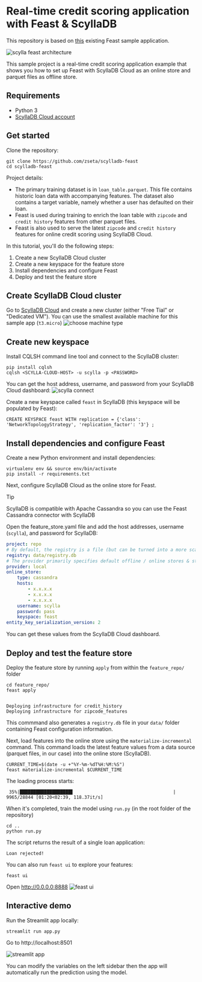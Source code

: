 # Real-time credit scoring application with Feast & ScyllaDB

This repository is based on [this](https://github.com/feast-dev/feast-aws-credit-scoring-tutorial) existing Feast sample application.

![scylla feast architecture](/_static/img/scylla-feast.jpg)

This sample project is a real-time credit scoring application example that shows you how to set up Feast with ScyllaDB Cloud as an online store and parquet files as offline store.


## Requirements

* Python 3
* [ScyllaDB Cloud account](https://cloud.scylladb.com/)

## Get started

Clone the repository:
```
git clone https://github.com/zseta/scylladb-feast
cd scylladb-feast
```

Project details:
* The primary training dataset is in `loan_table.parquet`. This file contains historic loan data with accompanying features. The dataset also contains a target variable, namely whether a user has defaulted on their loan.
* Feast is used during training to enrich the loan table with `zipcode` and `credit history` features from other parquet files.
* Feast is also used to serve the latest `zipcode` and `credit history` features for online credit scoring using ScyllaDB Cloud.

In this tutorial, you'll do the following steps:
1. Create a new ScyllaDB Cloud cluster
1. Create a new keyspace for the feature store
1. Install dependencies and configure Feast
1. Deploy and test the feature store

## Create ScyllaDB Cloud cluster
Go to [ScyllaDB Cloud](https://cloud.scylladb.com/) and create a new cluster (either "Free Tial" or "Dedicated VM"). You can use the smallest available machine for this sample app (`t3.micro`)
![choose machine type](/_static/img/choose-machine.png)


## Create new keyspace
Install CQLSH command line tool and connect to the ScyllaDB cluster:
```
pip install cqlsh
cqlsh <SCYLLA-CLOUD-HOST> -u scylla -p <PASSWORD>
```

You can get the host address, username, and password from your ScyllaDB Cloud dashboard:
![scylla connect](/_static/img/scylla-cloud-connect.png)

Create a new keyspace called `feast` in ScyllaDB (this keyspace will be populated by Feast):
```
CREATE KEYSPACE feast WITH replication = {'class': 'NetworkTopologyStrategy', 'replication_factor': '3'} ;
```

## Install dependencies and configure Feast

Create a new Python environment and install dependencies:
```
virtualenv env && source env/bin/activate
pip install -r requirements.txt
```

Next, configure ScyllaDB Cloud as the online store for Feast. 

> [!TIP]
> ScyllaDB is compatible with Apache Cassandra so you can use the Feast Cassandra connector with ScyllaDB

Open the feature_store.yaml file and add the host addresses, username (`scylla`), and password for ScyllaDB: 

```yaml
project: repo
# By default, the registry is a file (but can be turned into a more scalable SQL-backed registry)
registry: data/registry.db
# The provider primarily specifies default offline / online stores & storing the registry in a given cloud
provider: local
online_store:
    type: cassandra
    hosts:
        - x.x.x.x
        - x.x.x.x
        - x.x.x.x
    username: scylla
    password: pass
    keyspace: feast
entity_key_serialization_version: 2
```

You can get these values from the ScyllaDB Cloud dashboard.


## Deploy and test the feature store

Deploy the feature store by running `apply` from within the `feature_repo/` folder
```
cd feature_repo/
feast apply


Deploying infrastructure for credit_history
Deploying infrastructure for zipcode_features
```

This commmand also generates a `registry.db` file in your `data/` folder containing Feast configuration information.

Next, load features into the online store using the `materialize-incremental` command. This command loads the
latest feature values from a data source (parquet files, in our case) into the online store (ScyllaDB).

```
CURRENT_TIME=$(date -u +"%Y-%m-%dT%H:%M:%S")
feast materialize-incremental $CURRENT_TIME
```

The loading process starts:
```
 35%|███████████████████▋                                     | 9965/28844 [01:20<02:39, 118.37it/s]
```

When it's completed, train the model using `run.py` (in the root folder of the repository)
```
cd ..
python run.py
```

The script returns the result of a single loan application:
```
Loan rejected!
```

You can also run `feast ui` to explore your features:
```
feast ui
```

Open http://0.0.0.0:8888
![feast ui](/_static/img/feast-ui.png)

## Interactive demo
Run the Streamlit app locally:
```
streamlit run app.py
```

Go to http://localhost:8501

![streamlit app](/_static/img/streamlit_app.png)

You can modify the variables on the left sidebar then the app will automatically run the prediction using the model.
